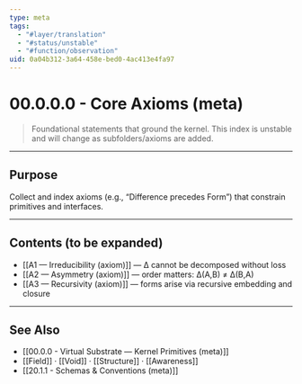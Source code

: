 ```yaml
---
type: meta
tags:
  - "#layer/translation"
  - "#status/unstable"
  - "#function/observation"
uid: 0a04b312-3a64-458e-bed0-4ac413e4fa97
---
```


# 00.0.0.0 - Core Axioms (meta)

> Foundational statements that ground the kernel. This index is unstable and will change as subfolders/axioms are added.

---

## Purpose

Collect and index axioms (e.g., “Difference precedes Form”) that constrain primitives and interfaces.

---

## Contents (to be expanded)

- [[A1 — Irreducibility (axiom)]] — ∆ cannot be decomposed without loss
- [[A2 — Asymmetry (axiom)]] — order matters: ∆(A,B) ≠ ∆(B,A)
- [[A3 — Recursivity (axiom)]] — forms arise via recursive embedding and closure

---

## See Also

- [[00.0.0 - Virtual Substrate — Kernel Primitives (meta)]]
- [[Field]] · [[Void]] · [[Structure]] · [[Awareness]]
- [[20.1.1 - Schemas & Conventions (meta)]]
